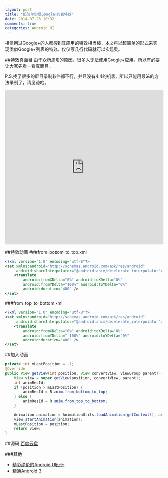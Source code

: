 ```yaml
---
layout: post
title: "超简单实现Google+列表特效"
date: 2014-07-26 10:32
comments: true
categories: Android UI
---
```

相信用过Google+的人都感到其应用的特效相当棒，本文将以超简单的形式来实现类似Google+列表的特效。仅仅写几行代码就可以实现奥。

##特效真面目
由于众所周知的原因，很多人无法使用Google+应用。所以有必要让大家先看一看真面目。
<!--more-->
P.S.找了很多的屏目录制软件都不行，并且没有4.4的机器，所以只能用最笨的方法录制了，请见谅哈。
<iframe height=498 width=510 src="http://player.youku.com/embed/XNzQ2MzAzNjIw" frameborder=0 allowfullscreen></iframe>

##特效动画
###from_bottom_to_top.xml
```xml
<?xml version="1.0" encoding="utf-8"?>
<set xmlns:android="http://schemas.android.com/apk/res/android"
     android:shareInterpolator="@android:anim/decelerate_interpolator">
    <translate
        android:fromXDelta="0%" android:toXDelta="0%"
        android:fromYDelta="100%" android:toYDelta="0%"
        android:duration="400" />
</set>

```

###from_top_to_bottom.xml
```xml
<?xml version="1.0" encoding="utf-8"?>
<set xmlns:android="http://schemas.android.com/apk/res/android"
     android:shareInterpolator="@android:anim/decelerate_interpolator">
    <translate
        android:fromXDelta="0%" android:toXDelta="0%"
        android:fromYDelta="-100%" android:toYDelta="0%"
        android:duration="400" />
</set>

```

##加入动画
```java
private int mLastPosition = -1;
@Override
public View getView(int position, View convertView, ViewGroup parent) {
	View view = super.getView(position, convertView, parent);
	int animResId;
	if (position > mLastPosition) {
		animResId = R.anim.from_bottom_to_top;
	} else {
		animResId = R.anim.from_top_to_bottom;
	}
			
	Animation animation = AnimationUtils.loadAnimation(getContext(), animResId);
	view.startAnimation(animation);
	mLastPosition = position;
	return view;
}
```

##源码
<a href="http://pan.baidu.com/s/1ntmelML" target="_blank">百度云盘</a>
  
###其他
  * <a href="http://www.amazon.cn/gp/product/B00FQEDTA8/ref=as_li_tf_tl?ie=UTF8&camp=536&creative=3200&creativeASIN=B00FQEDTA8&linkCode=as2&tag=droidyue-23">精彩绝伦的Android UI设计</a><img src="http://ir-cn.amazon-adsystem.com/e/ir?t=droidyue-23&l=as2&o=28&a=B00FQEDTA8" width="1" height="1" border="0" alt="" style="border:none !important; margin:0px !important;" />
  * <a href="http://www.amazon.cn/gp/product/B0065DAGZK/ref=as_li_tf_tl?ie=UTF8&camp=536&creative=3200&creativeASIN=B0065DAGZK&linkCode=as2&tag=droidyue-23">精通Android 3</a><img src="http://ir-cn.amazon-adsystem.com/e/ir?t=droidyue-23&l=as2&o=28&a=B0065DAGZK" width="1" height="1" border="0" alt="" style="border:none !important; margin:0px !important;" />

